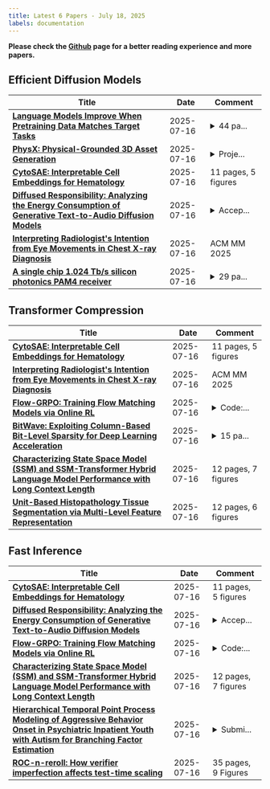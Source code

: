 ```yaml
---
title: Latest 6 Papers - July 18, 2025
labels: documentation
---
```

**Please check the [Github](https://github.com/zezhishao/MTS_Daily_ArXiv) page for a better reading experience and more papers.**

## Efficient Diffusion Models
| **Title** | **Date** | **Comment** |
| --- | --- | --- |
| **[Language Models Improve When Pretraining Data Matches Target Tasks](http://arxiv.org/abs/2507.12466v1)** | 2025-07-16 | <details><summary>44 pa...</summary><p>44 pages, 25 figures, 13 tables</p></details> |
| **[PhysX: Physical-Grounded 3D Asset Generation](http://arxiv.org/abs/2507.12465v1)** | 2025-07-16 | <details><summary>Proje...</summary><p>Project page: https://physx-3d.github.io/</p></details> |
| **[CytoSAE: Interpretable Cell Embeddings for Hematology](http://arxiv.org/abs/2507.12464v1)** | 2025-07-16 | 11 pages, 5 figures |
| **[Diffused Responsibility: Analyzing the Energy Consumption of Generative Text-to-Audio Diffusion Models](http://arxiv.org/abs/2505.07615v2)** | 2025-07-16 | <details><summary>Accep...</summary><p>Accepted at WASPAA 2025</p></details> |
| **[Interpreting Radiologist's Intention from Eye Movements in Chest X-ray Diagnosis](http://arxiv.org/abs/2507.12461v1)** | 2025-07-16 | ACM MM 2025 |
| **[A single chip 1.024 Tb/s silicon photonics PAM4 receiver](http://arxiv.org/abs/2507.12452v1)** | 2025-07-16 | <details><summary>29 pa...</summary><p>29 pages, 5 main figures, 4 extended data figures, 1 extended data table</p></details> |

## Transformer Compression
| **Title** | **Date** | **Comment** |
| --- | --- | --- |
| **[CytoSAE: Interpretable Cell Embeddings for Hematology](http://arxiv.org/abs/2507.12464v1)** | 2025-07-16 | 11 pages, 5 figures |
| **[Interpreting Radiologist's Intention from Eye Movements in Chest X-ray Diagnosis](http://arxiv.org/abs/2507.12461v1)** | 2025-07-16 | ACM MM 2025 |
| **[Flow-GRPO: Training Flow Matching Models via Online RL](http://arxiv.org/abs/2505.05470v4)** | 2025-07-16 | <details><summary>Code:...</summary><p>Code: https://github.com/yifan123/flow_grpo</p></details> |
| **[BitWave: Exploiting Column-Based Bit-Level Sparsity for Deep Learning Acceleration](http://arxiv.org/abs/2507.12444v1)** | 2025-07-16 | <details><summary>15 pa...</summary><p>15 pages, 18 figures, 2024 IEEE International Symposium on High-Performance Computer Architecture (HPCA)</p></details> |
| **[Characterizing State Space Model (SSM) and SSM-Transformer Hybrid Language Model Performance with Long Context Length](http://arxiv.org/abs/2507.12442v1)** | 2025-07-16 | 12 pages, 7 figures |
| **[Unit-Based Histopathology Tissue Segmentation via Multi-Level Feature Representation](http://arxiv.org/abs/2507.12427v1)** | 2025-07-16 | 12 pages, 6 figures |

## Fast Inference
| **Title** | **Date** | **Comment** |
| --- | --- | --- |
| **[CytoSAE: Interpretable Cell Embeddings for Hematology](http://arxiv.org/abs/2507.12464v1)** | 2025-07-16 | 11 pages, 5 figures |
| **[Diffused Responsibility: Analyzing the Energy Consumption of Generative Text-to-Audio Diffusion Models](http://arxiv.org/abs/2505.07615v2)** | 2025-07-16 | <details><summary>Accep...</summary><p>Accepted at WASPAA 2025</p></details> |
| **[Flow-GRPO: Training Flow Matching Models via Online RL](http://arxiv.org/abs/2505.05470v4)** | 2025-07-16 | <details><summary>Code:...</summary><p>Code: https://github.com/yifan123/flow_grpo</p></details> |
| **[Characterizing State Space Model (SSM) and SSM-Transformer Hybrid Language Model Performance with Long Context Length](http://arxiv.org/abs/2507.12442v1)** | 2025-07-16 | 12 pages, 7 figures |
| **[Hierarchical Temporal Point Process Modeling of Aggressive Behavior Onset in Psychiatric Inpatient Youth with Autism for Branching Factor Estimation](http://arxiv.org/abs/2507.12424v1)** | 2025-07-16 | <details><summary>Submi...</summary><p>Submitted to BMC Bioinformatics</p></details> |
| **[ROC-n-reroll: How verifier imperfection affects test-time scaling](http://arxiv.org/abs/2507.12399v1)** | 2025-07-16 | 35 pages, 9 Figures |


